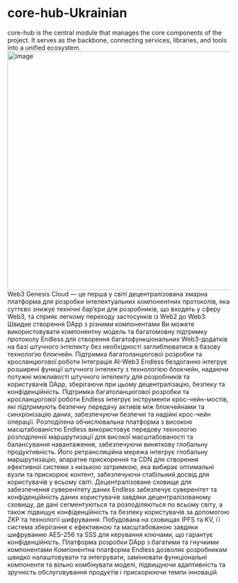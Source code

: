   # core-hub-Ukrainian
core-hub is the central module that manages the core components of the project. It serves as the backbone, connecting services, libraries, and tools into a unified ecosystem.
<img width="960" height="540" alt="image" src="https://github.com/user-attachments/assets/94c81f9f-022b-4bcf-b8ee-bffdaf84eefd" />
Web3 Genesis Cloud — це перша у світі децентралізована хмарна платформа для розробки інтелектуальних компонентних протоколів, яка суттєво знижує технічні бар’єри для розробників, що входять у сферу Web3, та сприяє легкому переходу застосунків із Web2 до Web3.
Швидке створення DApp з різними компонентами
Ви можете використовувати компонентну модель та багатомовну підтримку протоколу Endless для створення багатофункціональних Web3-додатків на базі штучного інтелекту без необхідності заглиблюватися в базову технологію блокчейн.
Підтримка багатоланцюгової розробки та кросланцюгової роботи
Інтеграція AI-Web3
Endless бездоганно інтегрує розширені функції штучного інтелекту з технологією блокчейн, надаючи потужні можливості штучного інтелекту для розробників та користувачів DApp, зберігаючи при цьому децентралізацію, безпеку та конфіденційність.
Підтримка багатоланцюгової розробки та кросланцюгової роботи
Endless інтегрує інструменти крос-чейн-мостів, які підтримують безпечну передачу активів між блокчейнами та синхронізацію даних, забезпечуючи безпечні та надійні крос-чейн операції.
Розподілена обчислювальна платформа з високою масштабованістю
Endless використовує передову технологію розподіленої маршрутизації для високої масштабованості та балансування навантаження, забезпечуючи виняткову глобальну продуктивність. Його ретрансляційна мережа інтегрує глобальну маршрутизацію, апаратне прискорення та CDN для створення ефективної системи з низькою затримкою, яка вибирає оптимальні вузли та прискорює контент, забезпечуючи стабільний досвід для користувачів у всьому світі.
Децентралізоване сховище для забезпечення суверенітету даних
Endless забезпечує суверенітет та конфіденційність даних користувачів завдяки децентралізованому сховищу, де дані сегментуються та розподіляються по всьому світу, а також підвищує конфіденційність та безпеку користувачів за допомогою ZKP та технології шифрування. Побудована на сховищах IPFS та KV, її система зберігання є ефективною та масштабованою завдяки шифруванню AES-256 та SSS для керування ключами, що гарантує конфіденційність.
Платформа розробки DApp з багатими та гнучкими компонентами
Компонентна платформа Endless дозволяє розробникам швидко налаштовувати та інтегрувати, замінювати функціональні компоненти та вільно комбінувати моделі, підвищуючи адаптивність та зручність обслуговування продуктів і прискорюючи темпи інновацій.
